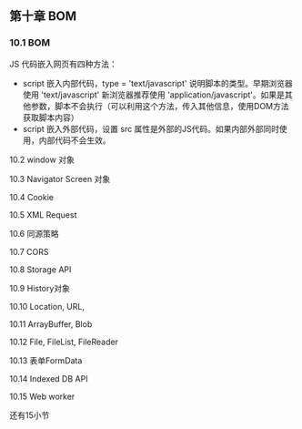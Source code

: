 ## 第十章 BOM

### 10.1 BOM

JS 代码嵌入网页有四种方法：

- script 嵌入内部代码，type = 'text/javascript' 说明脚本的类型。早期浏览器使用 'text/javascript' 新浏览器推荐使用 'application/javascript'。如果是其他参数，脚本不会执行（可以利用这个方法，传入其他信息，使用DOM方法获取脚本内容）
- script 嵌入外部代码，设置 src 属性是外部的JS代码。如果内部外部同时使用，内部代码不会生效。



10.2 window 对象

10.3 Navigator Screen 对象

10.4 Cookie

10.5 XML Request

10.6 同源策略

10.7 CORS

10.8 Storage API

10.9 History对象

10.10 Location, URL, 

10.11 ArrayBuffer, Blob

10.12 File, FileList, FileReader

10.13 表单FormData

10.14 Indexed DB API 

10.15 Web worker 



还有15小节